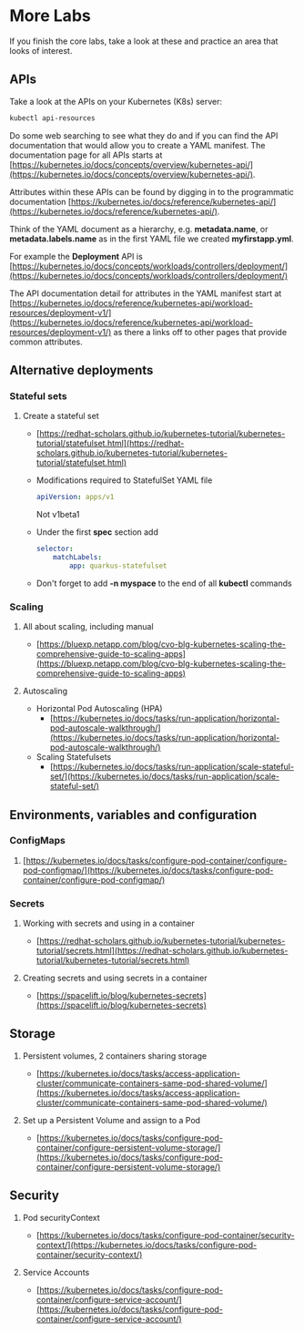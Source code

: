 # More Labs

If you finish the core labs, take a look at these and practice an area that looks of interest.

## APIs

Take a look at the APIs on your Kubernetes (K8s) server:

```bash
kubectl api-resources
```

Do some web searching to see what they do and if you can find the API documentation that would allow you to create a YAML manifest.  The documentation page for all APIs starts at [https://kubernetes.io/docs/concepts/overview/kubernetes-api/](https://kubernetes.io/docs/concepts/overview/kubernetes-api/).

Attributes within these APIs can be found by digging in to the programmatic documentation [https://kubernetes.io/docs/reference/kubernetes-api/](https://kubernetes.io/docs/reference/kubernetes-api/).

Think of the YAML document as a hierarchy, e.g.  **metadata.name**, or **metadata.labels.name** as in the first YAML file we created **myfirstapp.yml**.

For example the **Deployment** API is [https://kubernetes.io/docs/concepts/workloads/controllers/deployment/](https://kubernetes.io/docs/concepts/workloads/controllers/deployment/)

The API documentation detail for attributes in the YAML manifest start at [https://kubernetes.io/docs/reference/kubernetes-api/workload-resources/deployment-v1/](https://kubernetes.io/docs/reference/kubernetes-api/workload-resources/deployment-v1/) as there a links off to other pages that provide common attributes.

## Alternative deployments

### Stateful sets

1. Create a stateful set
    - [https://redhat-scholars.github.io/kubernetes-tutorial/kubernetes-tutorial/statefulset.html](https://redhat-scholars.github.io/kubernetes-tutorial/kubernetes-tutorial/statefulset.html)
    - Modifications required to StatefulSet YAML file
        ```yaml
        apiVersion: apps/v1
        ```
        
        Not v1beta1
    - Under the first **spec** section add
        ```yaml
        selector:
            matchLabels:
                app: quarkus-statefulset
        ```
        
    - Don't forget to add **-n myspace** to the end of all **kubectl** commands

### Scaling

1. All about scaling, including manual
    - [https://bluexp.netapp.com/blog/cvo-blg-kubernetes-scaling-the-comprehensive-guide-to-scaling-apps](https://bluexp.netapp.com/blog/cvo-blg-kubernetes-scaling-the-comprehensive-guide-to-scaling-apps)

2. Autoscaling
    - Horizontal Pod Autoscaling (HPA)
      - [https://kubernetes.io/docs/tasks/run-application/horizontal-pod-autoscale-walkthrough/](https://kubernetes.io/docs/tasks/run-application/horizontal-pod-autoscale-walkthrough/)
    - Scaling Statefulsets
      - [https://kubernetes.io/docs/tasks/run-application/scale-stateful-set/](https://kubernetes.io/docs/tasks/run-application/scale-stateful-set/)

## Environments, variables and configuration

### ConfigMaps

1. [https://kubernetes.io/docs/tasks/configure-pod-container/configure-pod-configmap/](https://kubernetes.io/docs/tasks/configure-pod-container/configure-pod-configmap/)

### Secrets

1. Working with secrets and using in a container
    - [https://redhat-scholars.github.io/kubernetes-tutorial/kubernetes-tutorial/secrets.html](https://redhat-scholars.github.io/kubernetes-tutorial/kubernetes-tutorial/secrets.html)

2. Creating secrets and using secrets in a container
    - [https://spacelift.io/blog/kubernetes-secrets](https://spacelift.io/blog/kubernetes-secrets)

## Storage

1. Persistent volumes, 2 containers sharing storage
    - [https://kubernetes.io/docs/tasks/access-application-cluster/communicate-containers-same-pod-shared-volume/](https://kubernetes.io/docs/tasks/access-application-cluster/communicate-containers-same-pod-shared-volume/)

2. Set up a Persistent Volume and assign to a Pod
    - [https://kubernetes.io/docs/tasks/configure-pod-container/configure-persistent-volume-storage/](https://kubernetes.io/docs/tasks/configure-pod-container/configure-persistent-volume-storage/)

## Security

1. Pod securityContext
    - [https://kubernetes.io/docs/tasks/configure-pod-container/security-context/](https://kubernetes.io/docs/tasks/configure-pod-container/security-context/)

2. Service Accounts
    - [https://kubernetes.io/docs/tasks/configure-pod-container/configure-service-account/](https://kubernetes.io/docs/tasks/configure-pod-container/configure-service-account/)
